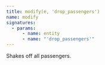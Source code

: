 ```yaml
---
title: modify(e, 'drop_passengers')
name: modify
signatures:
  - params:
      - name: entity
      - name: "'drop_passengers'"
---
```


Shakes off all passengers.
